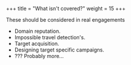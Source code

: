+++
title = "What isn't covered?"
weight = 15
+++

These should be considered in real engagements

- Domain reputation.
- Impossible travel detection's.
- Target acquisition.
- Designing target specific campaigns.
- ??? Probably more...

